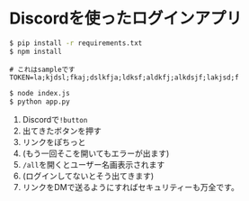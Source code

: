 # Discordを使ったログインアプリ

```bash
$ pip install -r requirements.txt
$ npm install
```

```.env
# これはsampleです
TOKEN=la;kjdsl;fkaj;dslkfja;ldksf;aldkfj;alkdsjf;lakjsd;f
```

```bash
$ node index.js
$ python app.py
```

1. Discordで`!button`
2. 出てきたボタンを押す
3. リンクをぽちっと
4. (もう一回そこを開いてもエラーが出ます)
5. `/all`を開くとユーザー名画表示されます
6. (ログインしてないとそう出てきます)
7. リンクをDMで送るようにすればセキュリティーも万全です。